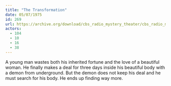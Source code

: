 ```yaml
---
title: "The Transformation"
date: 05/07/1975
id: 269
url: https://archive.org/download/cbs_radio_mystery_theater/cbs_radio_mystery_theater-0251-0300.zip/cbs_radio_mystery_theater-0251-0300%2Fcbsrmt_0269_the_transformation.mp3
actors:
  - 104
  - 10
  - 16
  - 38
---
```

A young man wastes both his inherited fortune and the love of a beautiful woman. He finally makes a deal for three days inside his beautiful body with a demon from underground. But the demon does not keep his deal and he must search for his body. He ends up finding way more.